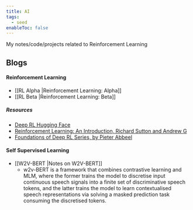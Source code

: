 ```yaml
---
title: AI
tags:
  - seed
enableToc: false
---
```

My notes/code/projects related to Reinforcement Learning
## Blogs
#### Reinforcement Learning
- [[RL Alpha |Reinforcement Learning: Alpha]]
- [[RL Beta |Reinforcement Learning: Beta]]
##### Resources
- [Deep RL Hugging Face](https://huggingface.co/learn/deep-rl-course)
- [Reinforcement Learning: An Introduction, Richard Sutton and Andrew G](http://incompleteideas.net/book/RLbook2020.pdf)
- [Foundations of Deep RL Series, by Pieter Abbeel](https://youtu.be/Psrhxy88zww)

#### Self Supervised Learning
* [[W2V-BERT |Notes on W2V-BERT]] 
	* w2v-BERT is a framework that combines contrastive learning and MLM, where the former trains the model to discretise input continuous speech signals into a finite set of discriminative speech tokens, and the latter trains the model to learn contextualised speech representations via solving a masked prediction task consuming the discretised tokens.



